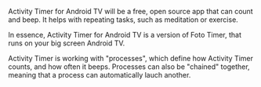 Activity Timer for Android TV will be a free, open source app that can count and beep. It helps with repeating tasks, such as meditation or exercise.

In essence, Activity Timer for Android TV is a version of Foto Timer, that runs on your big screen Android TV.

Activity Timer is working with "processes", which define how Activity Timer counts, and how often it beeps. Processes can also be "chained" together, meaning that a process can automatically lauch another.
